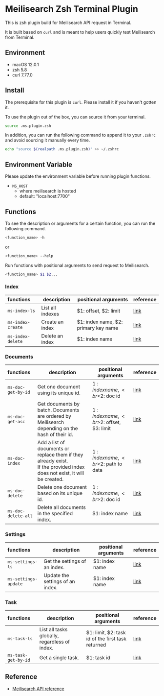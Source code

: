 # Meilisearch Zsh Terminal Plugin

This is zsh plugin build for Meilisearch API request in Terminal.

It is built based on `curl` and is meant to help users quickly test Meilisearch
from Terminal.


## Environment
- macOS 12.0.1
- zsh 5.8
- curl 7.77.0


## Install
The prerequisite for this plugin is `curl`. Please install it if you haven't
gotten it.

To use the plugin out of the box, you can source it from your terminal.
```bash
source .ms.plugin.zsh
```

In addition, you can run the following command to append it to your `.zshrc` and
avoid sourcing it manually every time.
```bash
echo "source $(realpath .ms.plugin.zsh)" >> ~/.zshrc
```


## Environment Variable
Please update the environment variable before running plugin functions.
- `MS_HOST`
  - where meilisearch is hosted
  - default: "localhost:7700"


## Functions
To see the description or arguments for a certain function, you can run the
following command.
```bash
<function_name> -h
```
or
```bash
<function_name> --help
```

Run functions with positional arguments to send request to Meilisearch.
```bash
<function_name> $1 $2...
```

### Index
| functions         | description      | positional arguments                 | reference                                                                        |
|:------------------|------------------|--------------------------------------|----------------------------------------------------------------------------------|
| `ms-index-ls`     | List all indexes | $1: offset, $2: limit                | [link](https://docs.meilisearch.com/reference/api/indexes.html#list-all-indexes) |
| `ms-index-create` | Create an index  | $1: index name, $2: primary key name | [link](https://docs.meilisearch.com/reference/api/indexes.html#create-an-index)  |
| `ms-index-delete` | Delete an index  | $1: index name                       | [link](https://docs.meilisearch.com/reference/api/indexes.html#delete-an-index)  |


### Documents
| functions           | description                                                                                                                  | positional arguments                     | reference                                                                                  |
|:--------------------|------------------------------------------------------------------------------------------------------------------------------|------------------------------------------|--------------------------------------------------------------------------------------------|
| `ms-doc-get-by-id`  | Get one document using its unique id.                                                                                        | $1: index name,<br>$2: doc id            | [link](https://docs.meilisearch.com/reference/api/documents.html#get-one-document)         |
| `ms-doc-get-asc`    | Get documents by batch. Documents are ordered by Meilisearch depending on the hash of their id.                              | $1: index name,<br>$2: offset, $3: limit | [link](https://docs.meilisearch.com/reference/api/documents.html#get-documents)            |
| `ms-doc-index`      | Add a list of documents or replace them if they already exist. <br>If the provided index does not exist, it will be created. | $1: index name,<br>$2: path to data      | [link](https://docs.meilisearch.com/reference/api/documents.html#add-or-replace-documents) |
| `ms-doc-delete`     | Delete one document based on its unique id.                                                                                  | $1: index name,<br>$2: doc id            | [link](https://docs.meilisearch.com/reference/api/documents.html#delete-one-document)      |
| `ms-doc-delete-all` | Delete all documents in the specified index.                                                                                 | $1: index name                           | [link](https://docs.meilisearch.com/reference/api/documents.html#delete-all-documents)     |


### Settings
| functions            | description                      | positional arguments | reference                                                                        |
|:---------------------|----------------------------------|----------------------|----------------------------------------------------------------------------------|
| `ms-settings-ls`     | Get the settings of an index.    | $1: index name       | [link](https://docs.meilisearch.com/reference/api/settings.html#get-settings)    |
| `ms-settings-update` | Update the settings of an index. | $1: index name       | [link](https://docs.meilisearch.com/reference/api/settings.html#update-settings) |


### Task
| functions           | description                                   | positional arguments                              | reference                                                                  |
|:--------------------|-----------------------------------------------|---------------------------------------------------|----------------------------------------------------------------------------|
| `ms-task-ls`        | List all tasks globally, regardless of index. | $1: limit, $2: task id of the first task returned | [link](https://docs.meilisearch.com/reference/api/tasks.html#get-tasks)    |
| `ms-task-get-by-id` | Get a single task.                            | $1: task id                                       | [link](https://docs.meilisearch.com/reference/api/tasks.html#get-one-task) |


## Reference
- [Meilisearch API reference](https://docs.meilisearch.com/reference/api/overview.html)
